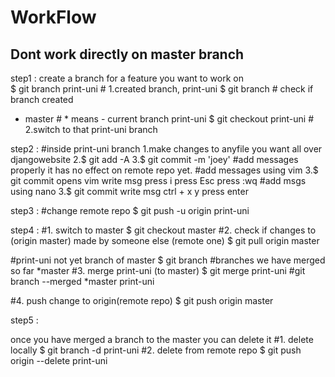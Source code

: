# WorkFlow

## Dont work directly on master branch
step1 : create a branch for a feature you want to work on <br>
$ git branch print-uni # 1.created branch, print-uni
$ git branch # check if branch created
 * master # * means - current branch
   print-uni
$ git checkout print-uni # 2.switch to that print-uni branch

step2 : 
#inside print-uni branch
1.make changes to anyfile you want all over djangowebsite
2.$ git add -A
3.$ git commit -m 'joey' #add messages properly
it has no effect on remote repo yet.
#add messages using vim
3.$ git commit 
opens vim 
write msg
press i
press Esc
press :wq
#add msgs using nano
3.$ git commit 
write msg
ctrl + x
y
press enter


step3 : 
#change remote repo
$ git push -u origin print-uni

step4 :
#1. switch to master
$ git checkout master
#2. check if changes to (origin master) made by someone else (remote one)
$ git pull origin master

#print-uni not yet branch of master
$ git branch  #branches we have merged so far
*master
#3. merge print-uni (to master)
$ git merge print-uni
#git branch --merged
*master
print-uni

#4. push change to origin(remote repo)
$ git push origin master

step5 :

once you have merged a branch to the master you can delete it
#1. delete locally
$ git branch -d print-uni
#2. delete from remote repo
$ git push origin --delete print-uni

